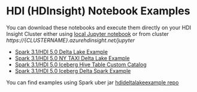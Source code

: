 # HDI (HDInsight) Notebook Examples

You can download these notebooks and execute them directly on your HDI Insight Cluster either using [local Jupyter notebook](https://learn.microsoft.com/en-us/azure/hdinsight/spark/apache-spark-jupyter-notebook-install-locally) or from cluster *https://{CLUSTERNAME}.azurehdinsight.net/jupyter*

- [Spark 3.1/HDI 5.0 Delta Lake Example](./spark/scala/spark3-deltalake-example.ipynb)
- [Spark 3.1/HDI 5.0 NY TAXI Delta Lake Example](./spark/scala/nyctaxi_delta_demo.ipynb)
- [Spark 3.1/HDI 5.0 Iceberg Hive Table Custom Catalog](./spark/scala/iceberg_hive_table_custom_catalog.ipynb)
- [Spark 3.1/HDI 5.0 Iceberg Delta Spark Example](./spark/scala/iceberg_delta_spark_example.ipynb)

You can find examples using Spark uber jar [hdideltalakeexample repo](https://github.com/sethiaarun/hdideltalakeexample)
